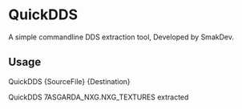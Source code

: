 # QuickDDS
A simple commandline DDS extraction tool, Developed by SmakDev.

## Usage
QuickDDS {SourceFile} {Destination} 

QuickDDS 7ASGARDA_NXG.NXG_TEXTURES extracted
